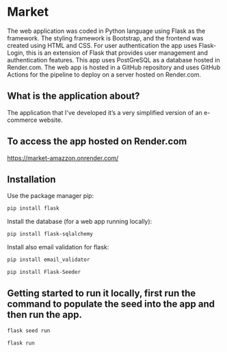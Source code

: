 # Market
The web application was coded in Python language using Flask as the framework. The styling framework is Bootstrap, and the frontend was created using HTML and CSS.
For user authentication the app uses Flask-Login, this is an extension of Flask that provides user management and authentication features. 
This app uses PostGreSQL as a database hosted in Render.com.
The web app is hosted in a GitHub repository and uses GitHub Actions for the pipeline to deploy on a server hosted on Render.com.

## What is the application about?

The application that I've developed it’s a very simplified version of an e-commerce website.

## To access the app hosted on Render.com
https://market-amazzon.onrender.com/


## Installation

Use the package manager pip:
```bash
pip install flask
```
Install the database (for a web app running locally):
```bash
pip install flask-sqlalchemy
```
Install also email validation for flask:
```bash
pip install email_validator
```
```bash
pip install Flask-Seeder
```


## Getting started to run it locally, first run the command to populate the seed into the app and then run the app.

```bash
flask seed run
```

```bash
flask run
```
